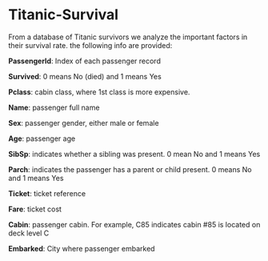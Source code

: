 # Titanic-Survival
From a database of Titanic survivors we analyze the important factors in their survival rate. the following info are provided:

<strong>PassengerId</strong>: Index of each passenger record

<strong>Survived</strong>: 0 means No (died) and 1 means Yes

<strong>Pclass</strong>: cabin class, where 1st class is more expensive.

<strong>Name</strong>: passenger full name

<strong>Sex</strong>: passenger gender, either male or female

<strong>Age</strong>: passenger age

<strong>SibSp</strong>: indicates whether a sibling was present. 0 mean No and 1 means Yes

<strong>Parch</strong>: indicates the passenger has a parent or child present. 0 means No and 1 means Yes

<strong>Ticket</strong>: ticket reference

<strong>Fare</strong>: ticket cost

<strong>Cabin</strong>: passenger cabin. For example, C85 indicates cabin #85 is located on deck level C

<strong>Embarked</strong>: City where passenger embarked
